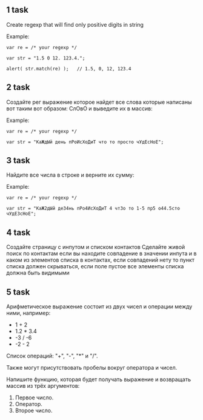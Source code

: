 ## 1 task

Create regexp that will find only positive digits in string

Example:
```
var re = /* your regexp */

var str = "1.5 0 12. 123.4.";

alert( str.match(re) );   // 1.5, 0, 12, 123.4
```

## 2 task

Создайте рег выражение которое найдет все слова которые написаны вот таким вот образом: СлОвО и 
выведите их в массив:

Example:
```
var re = /* your regexp */

var str = "КаЖдЫй день пРоИсХоДиТ что то просто чУдЕсНоЕ";
```

## 3 task

Найдите все числа в строке и верните их сумму:

Example:
```
var re = /* your regexp */

var str = "КаЖ2дЫй де34нь пРо4ИсХоДиТ 4 чт3о то 1-5 пр5 о44.5сто чУдЕ3сНоЕ";
```

## 4 task

Создайте страницу с инпутом и списком контактов
Cделайте живой поиск по контактам если вы находите совпадение в значении инпута 
и в каком из элементов списка в контактах, если совпадений нету то пункт списка
должен скрываться, если поле пустое все элементы
списка должна быть видимыми

## 5 task

Арифметическое выражение состоит из двух чисел и операции между ними, например:

<ul>
<li>1 + 2</li>
<li>1.2 * 3.4</li>
<li>-3 / -6</li>
<li>-2 - 2</li>
</ul>

Список операций: "+", "-", "*" и "/".

Также могут присутствовать пробелы вокруг оператора и чисел.

Напишите функцию, которая будет получать выражение и возвращать массив из трёх аргументов:

<ol>
<li>Первое число.</li>
<li>Оператор.</li>
<li>Второе число.</li>
</ol>

